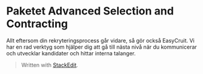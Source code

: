 # Paketet Advanced Selection and Contracting

Allt eftersom din rekryteringsprocess går vidare, så gör också EasyCruit. Vi har en rad verktyg som hjälper dig att gå till nästa nivå när du kommunicerar och utvecklar kandidater och hittar interna talanger.
> Written with [StackEdit](https://stackedit.io/).
<!--stackedit_data:
eyJoaXN0b3J5IjpbOTQ1MTMyMTc0XX0=
-->